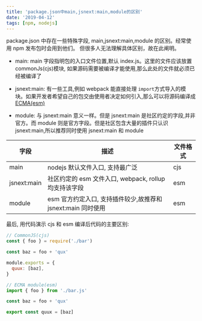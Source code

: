 ```yaml
---
title: 'package.json中main,jsnext:main,module的区别'
date: '2019-04-12'
tags: [npm, nodejs]
---
```


package.json 中存在一些特殊字段, main,jsnext:main,module 的区别。经常使用 npm 发布包时会用到他们。
但很多人无法理解具体区别，故在此阐明。

- main: main 字段指明包的入口文件位置,默认 index.js。这里的文件应该放置 commonJs(cjs)模块, 如果源码需要被编译才能使用,那么此处的文件就必须已经被编译了

- jsnext:main: 有一些工具,例如 webpack 能直接处理 `import`方式导入的模块。如果开发者希望自己的包交由使用者决定如何引入,那么可以将源码编译成[ECMA(esm)](https://developer.mozilla.org/en-US/docs/Web/JavaScript/Reference/Statements/import)

- module: 与 jsnext:main 意义一样。但是 jsnext:main 是社区约定的字段,并非官方。而 module 则是官方字段。但是社区包含大量的插件只认识 jsnext:main,所以推荐同时使用 jsnext:main 和 module

| 字段        | 描述                                                         | 文件格式 |
| ----------- | ------------------------------------------------------------ | -------- |
| main        | nodejs 默认文件入口, 支持最广泛                              | cjs      |
| jsnext:main | 社区约定的 esm 文件入口, webpack, rollup 均支持该字段        | esm      |
| module      | esm 官方约定入口, 支持插件较少,故推荐和 jsnext:main 同时使用 | esm      |

最后, 用代码演示 cjs 和 esm 编译后代码的主要区别:

```javascript
// CommonJS(cjs)
const { foo } = require('./bar')

const baz = foo + 'qux'

module.exports = {
  quux: [baz],
}
```

```javascript
// ECMA module(esm)
import { foo } from './bar.js'

const baz = foo + 'qux'

export const quux = [baz]
```
